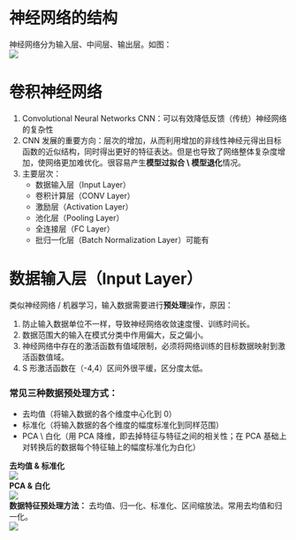 神经网络的结构
=======

神经网络分为输入层、中间层、输出层。如图：  
![](https://img-blog.csdnimg.cn/20191101074534655.png?x-oss-process=image/watermark,type_ZmFuZ3poZW5naGVpdGk,shadow_10,text_aHR0cHM6Ly9ibG9nLmNzZG4ubmV0L3dlaXhpbl80NTQwNzY2OA==,size_16,color_FFFFFF,t_70#pic_center)

卷积神经网络
======

1.  Convolutional Neural Networks CNN：可以有效降低反馈（传统）神经网络的复杂性
2.   CNN 发展的重要方向：层次的增加，从而利用增加的非线性神经元得出目标函数的近似结构，同时得出更好的特征表达。但是也导致了网络整体复杂度增加，使网络更加难优化。很容易产生**模型过拟合 \ 模型退化**情况。
3.  主要层次：
    - 数据输入层（Input Layer）
    - 卷积计算层（CONV Layer）
    - 激励层（Activation Layer）
    - 池化层（Pooling Layer）
    - 全连接层（FC Layer）
    - 批归一化层（Batch Normalization Layer）可能有

数据输入层（Input Layer）
==================

类似神经网络 / 机器学习，输入数据需要进行**预处理**操作，原因：

1.  防止输入数据单位不一样，导致神经网络收敛速度慢、训练时间长。
2.  数据范围大的输入在模式分类中作用偏大，反之偏小。
3.  神经网络中存在的激活函数有值域限制，必须将网络训练的目标数据映射到激活函数值域。
4.  S 形激活函数在（-4,4）区间外很平缓，区分度太低。

### **常见三种数据预处理方式：**  

- 去均值（将输入数据的各个维度中心化到 0）  
- 标准化（将输入数据的各个维度的幅度标准化到同样范围）  
- PCA \ 白化（用 PCA 降维，即去掉特征与特征之间的相关性；在 PCA 基础上对转换后的数据每个特征轴上的幅度标准化为白化）

**去均值 & 标准化**  
![](https://img-blog.csdnimg.cn/20191103080854411.png?x-oss-process=image/watermark,type_ZmFuZ3poZW5naGVpdGk,shadow_10,text_aHR0cHM6Ly9ibG9nLmNzZG4ubmV0L3dlaXhpbl80NTQwNzY2OA==,size_16,color_FFFFFF,t_70#pic_center)  
**PCA & 白化**  
![](https://img-blog.csdnimg.cn/20191103080957421.png?x-oss-process=image/watermark,type_ZmFuZ3poZW5naGVpdGk,shadow_10,text_aHR0cHM6Ly9ibG9nLmNzZG4ubmV0L3dlaXhpbl80NTQwNzY2OA==,size_16,color_FFFFFF,t_70#pic_center)  
**数据特征预处理方法：** 去均值、归一化、标准化、区间缩放法。常用去均值和归一化。  
![](https://img-blog.csdnimg.cn/20191103081314880.png#pic_center)



